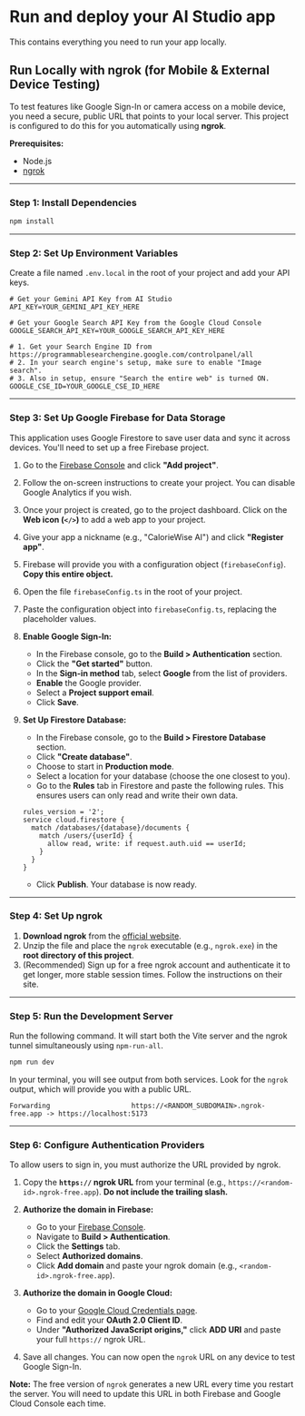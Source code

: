 # Run and deploy your AI Studio app

This contains everything you need to run your app locally.

## Run Locally with ngrok (for Mobile & External Device Testing)

To test features like Google Sign-In or camera access on a mobile device, you need a secure, public URL that points to your local server. This project is configured to do this for you automatically using **ngrok**.

**Prerequisites:**
*   Node.js
*   [ngrok](https://ngrok.com/download)

---

### **Step 1: Install Dependencies**
```bash
npm install
```

---

### **Step 2: Set Up Environment Variables**

Create a file named `.env.local` in the root of your project and add your API keys.

```.env.local
# Get your Gemini API Key from AI Studio
API_KEY=YOUR_GEMINI_API_KEY_HERE

# Get your Google Search API Key from the Google Cloud Console
GOOGLE_SEARCH_API_KEY=YOUR_GOOGLE_SEARCH_API_KEY_HERE

# 1. Get your Search Engine ID from https://programmablesearchengine.google.com/controlpanel/all
# 2. In your search engine's setup, make sure to enable "Image search".
# 3. Also in setup, ensure "Search the entire web" is turned ON.
GOOGLE_CSE_ID=YOUR_GOOGLE_CSE_ID_HERE
```

---

### **Step 3: Set Up Google Firebase for Data Storage**

This application uses Google Firestore to save user data and sync it across devices. You'll need to set up a free Firebase project.

1.  Go to the [Firebase Console](https://console.firebase.google.com/) and click **"Add project"**.
2.  Follow the on-screen instructions to create your project. You can disable Google Analytics if you wish.
3.  Once your project is created, go to the project dashboard. Click on the **Web icon (`</>`)** to add a web app to your project.
4.  Give your app a nickname (e.g., "CalorieWise AI") and click **"Register app"**.
5.  Firebase will provide you with a configuration object (`firebaseConfig`). **Copy this entire object.**
6.  Open the file `firebaseConfig.ts` in the root of your project.
7.  Paste the configuration object into `firebaseConfig.ts`, replacing the placeholder values.

8.  **Enable Google Sign-In:**
    *   In the Firebase console, go to the **Build > Authentication** section.
    *   Click the **"Get started"** button.
    *   In the **Sign-in method** tab, select **Google** from the list of providers.
    *   **Enable** the Google provider.
    *   Select a **Project support email**.
    *   Click **Save**.

9.  **Set Up Firestore Database:**
    *   In the Firebase console, go to the **Build > Firestore Database** section.
    *   Click **"Create database"**.
    *   Choose to start in **Production mode**.
    *   Select a location for your database (choose the one closest to you).
    *   Go to the **Rules** tab in Firestore and paste the following rules. This ensures users can only read and write their own data.
    ```
    rules_version = '2';
    service cloud.firestore {
      match /databases/{database}/documents {
        match /users/{userId} {
          allow read, write: if request.auth.uid == userId;
        }
      }
    }
    ```
    *   Click **Publish**. Your database is now ready.

---

### **Step 4: Set Up ngrok**

1.  **Download ngrok** from the [official website](https://ngrok.com/download).
2.  Unzip the file and place the `ngrok` executable (e.g., `ngrok.exe`) in the **root directory of this project**.
3.  (Recommended) Sign up for a free ngrok account and authenticate it to get longer, more stable session times. Follow the instructions on their site.

---

### **Step 5: Run the Development Server**

Run the following command. It will start both the Vite server and the ngrok tunnel simultaneously using `npm-run-all`.

```bash
npm run dev
```

In your terminal, you will see output from both services. Look for the `ngrok` output, which will provide you with a public URL.

```
Forwarding                    https://<RANDOM_SUBDOMAIN>.ngrok-free.app -> https://localhost:5173
```

---

### **Step 6: Configure Authentication Providers**

To allow users to sign in, you must authorize the URL provided by ngrok.

1.  Copy the **`https://` ngrok URL** from your terminal (e.g., `https://<random-id>.ngrok-free.app`). **Do not include the trailing slash.**

2.  **Authorize the domain in Firebase:**
    *   Go to your [Firebase Console](https://console.firebase.google.com/).
    *   Navigate to **Build > Authentication**.
    *   Click the **Settings** tab.
    *   Select **Authorized domains**.
    *   Click **Add domain** and paste your ngrok domain (e.g., `<random-id>.ngrok-free.app`).

3.  **Authorize the domain in Google Cloud:**
    *   Go to your [Google Cloud Credentials page](https://console.cloud.google.com/apis/credentials).
    *   Find and edit your **OAuth 2.0 Client ID**.
    *   Under **"Authorized JavaScript origins,"** click **ADD URI** and paste your full `https://` ngrok URL.

4.  Save all changes. You can now open the `ngrok` URL on any device to test Google Sign-In.

**Note:** The free version of `ngrok` generates a new URL every time you restart the server. You will need to update this URL in both Firebase and Google Cloud Console each time.
